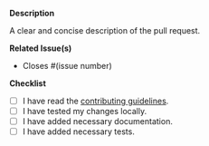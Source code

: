 **Description**

A clear and concise description of the pull request.

**Related Issue(s)**

- Closes #(issue number)

**Checklist**

- [ ] I have read the [contributing guidelines](CONTRIBUTING.md).
- [ ] I have tested my changes locally.
- [ ] I have added necessary documentation.
- [ ] I have added necessary tests.
